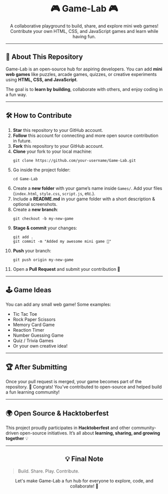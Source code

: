 <h1 align="center">🎮 Game-Lab 🎮</h1>

<p align="center">
  A collaborative playground to build, share, and explore mini web games!  
  Contribute your own HTML, CSS, and JavaScript games and learn while having fun.  
</p>

<hr>

<h2>📘 About This Repository</h2>
<p>
  Game-Lab is an open-source hub for aspiring developers.  
  You can add <b>mini web games</b> like puzzles, arcade games, quizzes, or creative experiments using 
  <b>HTML, CSS, and JavaScript</b>.  
</p>
<p>
  The goal is to <b>learn by building</b>, collaborate with others, and enjoy coding in a fun way.  
</p>

<hr>

<h2>🛠 How to Contribute</h2>

<ol>
  <li><b>Star</b> this repository to your GitHub account.</li>
  <li><b>Follow</b> this account for connecting and more open source contribution in future.</li>
  <li><b>Fork</b> this repository to your GitHub account.</li>

  <li><b>Clone</b> your fork to your local machine:<br>
    <pre><code>git clone https://github.com/your-username/Game-Lab.git</code></pre>
  </li>

  <li>Go inside the project folder:<br>
    <pre><code>cd Game-Lab</code></pre>
  </li>

  <li>Create a <b>new folder</b> with your game’s name inside <code>Games/</code>.  
      Add your files (<code>index.html</code>, <code>style.css</code>, <code>script.js</code>, etc.).</li>

  <li>Include a <b>README.md</b> in your game folder with a short description & optional screenshots.</li>

  <li>Create a <b>new branch</b>:<br>
    <pre><code>git checkout -b my-new-game</code></pre>
  </li>

  <li><b>Stage & commit</b> your changes:<br>
    <pre><code>git add .
git commit -m "Added my awesome mini game 🚀"</code></pre>
  </li>

  <li><b>Push</b> your branch:<br>
    <pre><code>git push origin my-new-game</code></pre>
  </li>

  <li>Open a <b>Pull Request</b> and submit your contribution 🎉</li>
</ol>

<hr>

<h2>🕹️ Game Ideas</h2>
<p>
  You can add any small web game! Some examples:  
</p>
<ul>
  <li>Tic Tac Toe</li>
  <li>Rock Paper Scissors</li>
  <li>Memory Card Game</li>
  <li>Reaction Timer</li>
  <li>Number Guessing Game</li>
  <li>Quiz / Trivia Games</li>
  <li>Or your own creative idea!</li>
</ul>

<hr>

<h2>🏆 After Submitting</h2>
<p>
  Once your pull request is merged, your game becomes part of the repository.  
  🎊 Congrats! You’ve contributed to open-source and helped build a fun learning community!
</p>

<hr>

<h2>🌍 Open Source & Hacktoberfest</h2>
<p>
  This project proudly participates in <b>Hacktoberfest</b> and other community-driven open-source initiatives.  
  It’s all about <b>learning, sharing, and growing together</b> 💡
</p>

<hr>

<h2 align="center">💡 Final Note</h2>

> Build. Share. Play. Contribute.  

<p align="center">
  Let's make Game-Lab a fun hub for everyone to explore, code, and collaborate! 🚀
</p>

